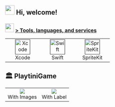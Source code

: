 <h1 align="left" id=""><h2> <img src="https://emojis.slackmojis.com/emojis/images/1588315024/8823/hyperkitty.gif?1588315024" width="30" /> Hi, welcome! </h1>


<h3> <img src="https://emojis.slackmojis.com/emojis/images/1621024394/39092/cat-roll.gif?1621024394" width="28" /> <a href=""> > Tools, languages, and services </a></h3>

<table>
  <tr>
    <td align="center" width="96">
      <a href="">
        <img src="https://developer.apple.com/assets/elements/icons/xcode-12/xcode-12-96x96_2x.png" width="48" height="48" alt="Xcode" />
      </a>
      <br>Xcode
    </td>
    <td align="center" width="96">
      <a href="">
        <img src="https://developer.apple.com/assets/elements/icons/swift/swift-96x96.png" width="48" height="48" alt="Swift" />
      </a>
      <br>Swift
    </td>
    <td align="center" width="96">
      <a href="">
        <img src="https://developer.apple.com/assets/elements/icons/spritekit/spritekit-128x128_2x.png" width="48" height="48" alt="SpriteKit" />
      </a>
      <br>SpriteKit
    </td>
  </tr>
</table>

## :classical_building: PlaytiniGame
<table>
  <tr>
    <td align="center">
      <a href="#macropower-tech">
        <img src="https://i.giphy.com/media/v1.Y2lkPTc5MGI3NjExMmE4YXU2bmFnOGlreXB6YWpzeW1iOGV5aTQyZThlbWVzcDZiZXNyYiZlcD12MV9pbnRlcm5hbF9naWZfYnlfaWQmY3Q9Zw/chpAxTEjOn8MhVYb0I/giphy.gif">
      </a>
      <br>With Images
    </td>
    <td align="center">
      <a href="#macropower-tech">
        <img src="https://i.giphy.com/media/v1.Y2lkPTc5MGI3NjExZnk2dDJvcWY3enZnN21oeXBnZ3dzdjdhNXEybTFtb2h1Z2d1cGtzaCZlcD12MV9pbnRlcm5hbF9naWZfYnlfaWQmY3Q9Zw/MRES5j43QGLDbb3Im2/giphy.gif">
      </a>
      <br>With Label
    </td>
  </tr>
</table>
